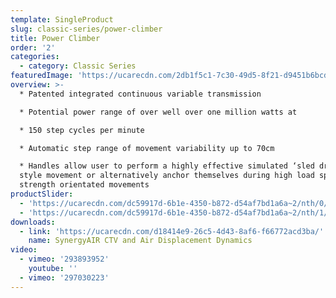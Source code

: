```yaml
---
template: SingleProduct
slug: classic-series/power-climber
title: Power Climber
order: '2'
categories:
  - category: Classic Series
featuredImage: 'https://ucarecdn.com/2db1f5c1-7c30-49d5-8f21-d9451b6bcda7/'
overview: >-
  * Patented integrated continuous variable transmission

  * Potential power range of over well over one million watts at

  * 150 step cycles per minute

  * Automatic step range of movement variability up to 70cm

  * Handles allow user to perform a highly effective simulated ‘sled drive’
  style movement or alternatively anchor themselves during high load sprints and
  strength orientated movements
productSlider:
  - 'https://ucarecdn.com/dc59917d-6b1e-4350-b872-d54af7bd1a6a~2/nth/0/'
  - 'https://ucarecdn.com/dc59917d-6b1e-4350-b872-d54af7bd1a6a~2/nth/1/'
downloads:
  - link: 'https://ucarecdn.com/d18414e9-26c5-4d43-8af6-f66772acd3ba/'
    name: SynergyAIR CTV and Air Displacement Dynamics
video:
  - vimeo: '293893952'
    youtube: ''
  - vimeo: '297030223'
---
```


